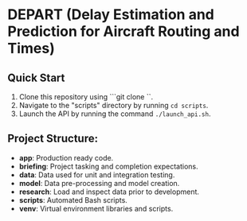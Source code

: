 # DEPART (Delay Estimation and Prediction for Aircraft Routing and Times)

## Quick Start
1. Clone this repository using ```git clone <repository URL>``.
2. Navigate to the "scripts" directory by running ```cd scripts```.
3. Launch the API by running the command ```./launch_api.sh```.

## Project Structure:
- **app**: Production ready code.
- **briefing**: Project tasking and completion expectations.
- **data**: Data used for unit and integration testing.
- **model**: Data pre-processing and model creation.
- **research**: Load and inspect data prior to development.
- **scripts**: Automated Bash scripts.
- **venv**: Virtual environment libraries and scripts.
